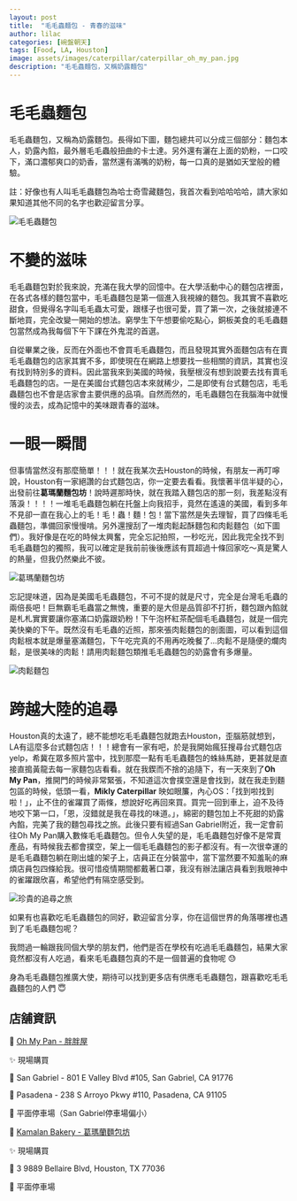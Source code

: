 ```yaml
---
layout: post
title:  "毛毛蟲麵包 - 青春的滋味"
author: lilac
categories: [碗盤朝天]
tags: [Food, LA, Houston]
image: assets/images/caterpillar/caterpillar_oh_my_pan.jpg
description: "毛毛蟲麵包，又稱奶露麵包"
---
```


# 毛毛蟲麵包
毛毛蟲麵包，又稱為奶露麵包。長得如下圖，麵包總共可以分成三個部分：麵包本人，奶露內餡，最外層毛毛蟲般扭曲的卡士達。另外還有灑在上面的奶粉，一口咬下，滿口濃郁爽口的奶香，當然還有滿嘴的奶粉，每一口真的是猶如天堂般的體驗。

註：好像也有人叫毛毛蟲麵包為哈士奇雪藏麵包，我首次看到哈哈哈哈，請大家如果知道其他不同的名字也歡迎留言分享。

![毛毛蟲麵包](/assets/images/caterpillar/caterpillar_oh_my_pan_1.jpg)


# 不變的滋味
毛毛蟲麵包對於我來說，充滿在我大學的回憶中。在大學活動中心的麵包店裡面，在各式各樣的麵包當中，毛毛蟲麵包是第一個進入我視線的麵包。我其實不喜歡吃甜食，但覺得名字叫毛毛蟲太可愛，跟樣子也很可愛，買了第一次，之後就接連不斷地買，完全改變一開始的想法。窮學生下午想要偷吃點心，銅板美食的毛毛蟲麵包當然成為我每個下午下課在外鬼混的首選。

自從畢業之後，反而在外面也不會買毛毛蟲麵包，而且發現其實外面麵包店有在賣毛毛蟲麵包的店家其實不多，即使現在在網路上想要找一些相關的資訊，其實也沒有找到特別多的資料。因此當我來到美國的時候，我壓根沒有想到說要去找有賣毛毛蟲麵包的店。一是在美國台式麵包店本來就稀少，二是即使有台式麵包店，毛毛蟲麵包也不會是店家會主要供應的品項。自然而然的，毛毛蟲麵包在我腦海中就慢慢的淡去，成為記憶中的美味跟青春的滋味。


# 一眼一瞬間

但事情當然沒有那麼簡單！！！就在我某次去Houston的時候，有朋友一再叮嚀說，Houston有一家絕讚的台式麵包店，你一定要去看看。我懷著半信半疑的心，出發前往**葛瑪蘭麵包坊**！說時遲那時快，就在我踏入麵包店的那一刻，我差點沒有落淚！！！！一堆毛毛蟲麵包躺在托盤上向我招手，竟然在遙遠的美國，看到多年不見卻一直在我心上的毛！毛！蟲！麵！包！當下當然是失去理智，買了四條毛毛蟲麵包，準備回家慢慢啃。另外還搜刮了一堆肉鬆起酥麵包和肉鬆麵包（如下圖們）。我好像是在吃的時候太興奮，完全忘記拍照，一秒吃光，因此我完全找不到毛毛蟲麵包的獨照，我可以確定是我前前後後應該有買超過十條回家吃～真是驚人的熱量，但我仍然樂此不彼。


![葛瑪蘭麵包坊](/assets/images/caterpillar/caterpillar_houston1.jpg)

忘記提味道，因為是美國毛毛蟲麵包，不可不提的就是尺寸，完全是台灣毛毛蟲的兩倍長吧！巨無霸毛毛蟲當之無愧，重要的是大但是品質卻不打折，麵包跟內餡就是札札實實要讓你塞滿口奶露跟奶粉！下午泡杯紅茶配個毛毛蟲麵包，就是一個完美快樂的下午。既然沒有毛毛蟲的近照，那來張肉鬆麵包的剖面圖，可以看到這個肉鬆根本就是爆量塞滿麵包，下午吃完真的不用再吃晚餐了...肉鬆不是隨便的爛肉鬆，是很美味的肉鬆！請用肉鬆麵包類推毛毛蟲麵包的奶露會有多爆量。

![肉鬆麵包](/assets/images/caterpillar/caterpillar_houston2.jpg)


# 跨越大陸的追尋

Houston真的太遠了，總不能想吃毛毛蟲麵包就跑去Houston，歪腦筋就想到，LA有這麼多台式麵包店！！！總會有一家有吧，於是我開始瘋狂搜尋台式麵包店yelp，希冀在眾多照片當中，找到那麼一點有毛毛蟲麵包的蛛絲馬跡，更甚就是直接直搗黃龍去每一家麵包店看看。就在我鍥而不捨的追隨下，有一天來到了**Oh My Pan**，推開門的時候非常緊張，不知道這次會撲空還是會找到，就在我走到麵包區的時候，低頭一看，**Mikly Caterpillar** 映如眼簾，內心OS：「找到啦找到啦！」，止不住的雀躍買了兩條，想說好吃再回來買。買完一回到車上，迫不及待地咬下第一口，「恩，沒錯就是我在尋找的味道。」，綿密的麵包加上不死甜的奶露內餡，完美了我的麵包尋找之旅。此後只要有經過San Gabriel附近，我一定會前往Oh My Pan購入數條毛毛蟲麵包。但令人失望的是，毛毛蟲麵包好像不是常賣產品，有時候我去都會撲空，架上一個毛毛蟲麵包的影子都沒有。有一次很幸運的是毛毛蟲麵包躺在剛出爐的架子上，店員正在分裝當中，當下當然要不知羞恥的麻煩店員包四條給我。很可惜疫情期間都戴著口罩，我沒有辦法讓店員看到我眼神中的雀躍跟欣喜，希望他們有隔空感受到。

![珍貴的追尋之旅](/assets/images/caterpillar/caterpillar_oh_my_pan.jpg)


如果有也喜歡吃毛毛蟲麵包的同好，歡迎留言分享，你在這個世界的角落哪裡也遇到了毛毛蟲麵包呢？

我問過一輪跟我同個大學的朋友們，他們是否在學校有吃過毛毛蟲麵包，結果大家竟然都沒有人吃過，看來毛毛蟲麵包真的不是一個普遍的食物呢 :sweat:

身為毛毛蟲麵包推廣大使，期待可以找到更多店有供應毛毛蟲麵包，跟喜歡吃毛毛蟲麵包的人們 :innocent:


## 店舖資訊

:custard: [Oh My Pan - 胖胖屋](https://www.ohmypan.com/)

:sparkles: 現場購買

:round_pushpin: San Gabriel - 801 E Valley Blvd \#105, San Gabriel, CA 91776

:round_pushpin: Pasadena - 238 S Arroyo Pkwy \#110, Pasadena, CA 91105

:car: 平面停車場（San Gabriel停車場偏小）


:custard: [Kamalan Bakery - 葛瑪蘭麵包坊](https://kamalanbakery.com/index.html)

:sparkles: 現場購買

:round_pushpin: 3 9889 Bellaire Blvd, Houston, TX 77036

:car: 平面停車場
